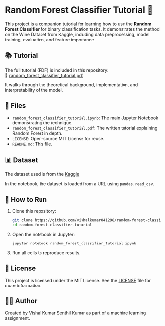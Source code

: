 # Random Forest Classifier Tutorial 🌲

This project is a companion tutorial for learning how to use the **Random Forest Classifier** for binary classification tasks. It demonstrates the method on the Wine Dataset from Kaggle, including data preprocessing, model training, evaluation, and feature importance.

## 📚 Tutorial

The full tutorial (PDF) is included in this repository:  
📄 [random_forest_classifier_tutorial.pdf](./random_forest_classifier_tutorial.pdf)

It walks through the theoretical background, implementation, and interpretability of the model.

## 📁 Files

- `random_forest_classifier_tutorial.ipynb`: The main Jupyter Notebook demonstrating the technique.
- `random_forest_classifier_tutorial.pdf`: The written tutorial explaining Random Forest in depth.
- `LICENSE`: Open-source MIT License for reuse.
- `README.md`: This file.

## 📊 Dataset

The dataset used is from the [Kaggle](https://www.kaggle.com/datasets/rajyellow46/wine-quality)

In the notebook, the dataset is loaded from a URL using `pandas.read_csv`.

## 🧰 How to Run

1. Clone this repository:
   ```bash
   git clone https://github.com/vishalkumar041298/random-forest-classifier-tutorial
   cd random-forest-classifier-tutorial
   ```

2. Open the notebook in Jupyter:
   ```bash
   jupyter notebook random_forest_classifier_tutorial.ipynb
   ```

3. Run all cells to reproduce results.

## 📜 License

This project is licensed under the MIT License. See the [LICENSE](./LICENSE) file for more information.

## 👩‍🏫 Author

Created by Vishal Kumar Senthil Kumar as part of a machine learning assignment.

